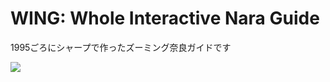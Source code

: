 # WING: Whole Interactive Nara Guide

1995ごろにシャープで作ったズーミング奈良ガイドです

![](http://gyazo.com/1fc6d8661b830ad1ff5c8e5e4678be76.png)

